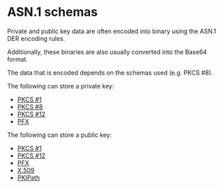 # ASN.1 schemas

Private and public key data are often encoded into binary using the ASN.1 DER encoding rules.

Additionally, these binaries are also usually converted into the Base64 format.

The data that is encoded depends on the schemas used (e.g. PKCS #8).

The following can store a private key:
* [PKCS #1](./pkcs1.md)
* [PKCS #8](./pkcs8.md)
* [PKCS #12](./pkcs12.md)
* [PFX](./pfx.md)

The following can store a public key:
* [PKCS #1](./pkcs1.md)
* [PKCS #12](./pkcs12.md)
* [PFX](./pfx.md)
* [X.509](./x509.md)
* [PKIPath](./pkipath.md)
